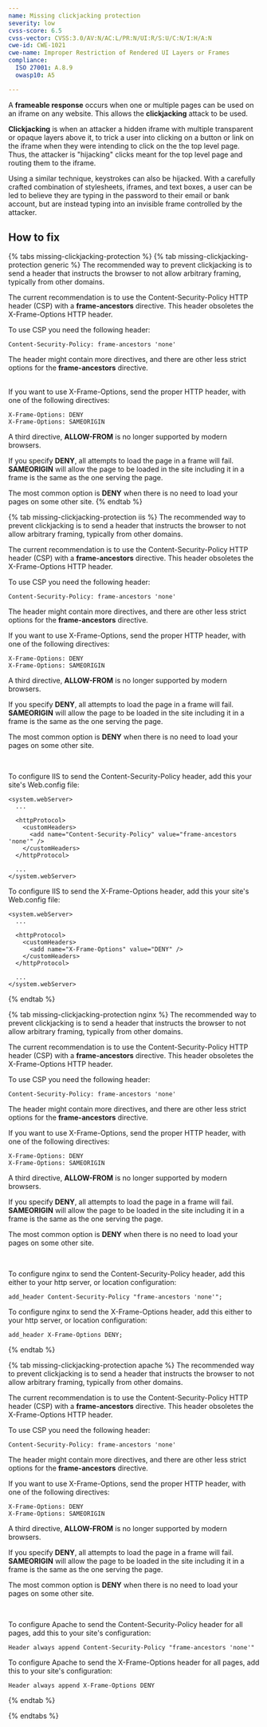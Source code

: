 ```yaml
---
name: Missing clickjacking protection
severity: low
cvss-score: 6.5
cvss-vector: CVSS:3.0/AV:N/AC:L/PR:N/UI:R/S:U/C:N/I:H/A:N
cwe-id: CWE-1021
cwe-name: Improper Restriction of Rendered UI Layers or Frames
compliance:
  ISO 27001: A.8.9
  owasp10: A5

---            
```


A **frameable response** occurs when one or multiple pages can be used on an iframe on any website. This allows the **clickjacking** attack to be used. 

**Clickjacking** is when an attacker a hidden iframe with multiple transparent or opaque layers above it, to trick a user into clicking on a button or link on the iframe when they were intending to click on the the top level page. Thus, the attacker is "hijacking" clicks meant for the top level page and routing them to the iframe.

Using a similar technique, keystrokes can also be hijacked. With a carefully crafted combination of stylesheets, iframes, and text boxes, a user can be led to believe they are typing in the password to their email or bank account, but are instead typing into an invisible frame controlled by the attacker.

## How to fix

{% tabs missing-clickjacking-protection %}
{% tab missing-clickjacking-protection generic %}
The recommended way to prevent clickjacking is to send a header that instructs the browser to not allow arbitrary framing, typically from other domains.

The current recommendation is to use the Content-Security-Policy HTTP header (CSP) with a **frame-ancestors** directive. This header obsoletes the X-Frame-Options HTTP header.

To use CSP you need the following header:

	Content-Security-Policy: frame-ancestors 'none'

The header might contain more directives, and there are other less strict options for the **frame-ancestors** directive.

<br>
If you want to use X-Frame-Options, send the proper HTTP header, with one of the following directives:

	X-Frame-Options: DENY  
	X-Frame-Options: SAMEORIGIN

A third directive, **ALLOW-FROM** is no longer supported by modern browsers. 

If you specify **DENY**, all attempts to load the page in a frame will fail. **SAMEORIGIN** will allow the page to be loaded in the site including it in a frame is the same as the one serving the page. 

The most common option is **DENY** when there is no need to load your pages on some other site.
{% endtab %}

{% tab missing-clickjacking-protection iis %}
The recommended way to prevent clickjacking is to send a header that instructs the browser to not allow arbitrary framing, typically from other domains.

The current recommendation is to use the Content-Security-Policy HTTP header (CSP) with a **frame-ancestors** directive. This header obsoletes the X-Frame-Options HTTP header.

To use CSP you need the following header:

	Content-Security-Policy: frame-ancestors 'none'

The header might contain more directives, and there are other less strict options for the **frame-ancestors** directive.


If you want to use X-Frame-Options, send the proper HTTP header, with one of the following directives:

	X-Frame-Options: DENY  
	X-Frame-Options: SAMEORIGIN

A third directive, **ALLOW-FROM** is no longer supported by modern browsers. 

If you specify **DENY**, all attempts to load the page in a frame will fail. **SAMEORIGIN** will allow the page to be loaded in the site including it in a frame is the same as the one serving the page. 

The most common option is **DENY** when there is no need to load your pages on some other site.

<br>

To configure IIS to send the Content-Security-Policy header, add this your site's Web.config file:

	<system.webServer>
	  ...
	
	  <httpProtocol>
	    <customHeaders>
	      <add name="Content-Security-Policy" value="frame-ancestors 'none'" />
	    </customHeaders>
	  </httpProtocol>
	
	  ...
	</system.webServer>


To configure IIS to send the X-Frame-Options header, add this your site's Web.config file:

	<system.webServer>
	  ...
	
	  <httpProtocol>
	    <customHeaders>
	      <add name="X-Frame-Options" value="DENY" />
	    </customHeaders>
	  </httpProtocol>
	
	  ...
	</system.webServer>
{% endtab %}

{% tab missing-clickjacking-protection nginx %}
The recommended way to prevent clickjacking is to send a header that instructs the browser to not allow arbitrary framing, typically from other domains.

The current recommendation is to use the Content-Security-Policy HTTP header (CSP) with a **frame-ancestors** directive. This header obsoletes the X-Frame-Options HTTP header.

To use CSP you need the following header:

	Content-Security-Policy: frame-ancestors 'none'

The header might contain more directives, and there are other less strict options for the **frame-ancestors** directive.


If you want to use X-Frame-Options, send the proper HTTP header, with one of the following directives:

	X-Frame-Options: DENY  
	X-Frame-Options: SAMEORIGIN

A third directive, **ALLOW-FROM** is no longer supported by modern browsers. 

If you specify **DENY**, all attempts to load the page in a frame will fail. **SAMEORIGIN** will allow the page to be loaded in the site including it in a frame is the same as the one serving the page. 

The most common option is **DENY** when there is no need to load your pages on some other site.


<br>

To configure nginx to send the Content-Security-Policy header, add this either to your http server, or location configuration:

	add_header Content-Security-Policy "frame-ancestors 'none'";

To configure nginx to send the X-Frame-Options header, add this either to your http server, or location configuration:

	add_header X-Frame-Options DENY;
{% endtab %}

{% tab missing-clickjacking-protection apache %}
The recommended way to prevent clickjacking is to send a header that instructs the browser to not allow arbitrary framing, typically from other domains.

The current recommendation is to use the Content-Security-Policy HTTP header (CSP) with a **frame-ancestors** directive. This header obsoletes the X-Frame-Options HTTP header.

To use CSP you need the following header:

	Content-Security-Policy: frame-ancestors 'none'

The header might contain more directives, and there are other less strict options for the **frame-ancestors** directive.


If you want to use X-Frame-Options, send the proper HTTP header, with one of the following directives:

	X-Frame-Options: DENY  
	X-Frame-Options: SAMEORIGIN

A third directive, **ALLOW-FROM** is no longer supported by modern browsers. 

If you specify **DENY**, all attempts to load the page in a frame will fail. **SAMEORIGIN** will allow the page to be loaded in the site including it in a frame is the same as the one serving the page. 

The most common option is **DENY** when there is no need to load your pages on some other site.

<br>

To configure Apache to send the Content-Security-Policy header for all pages, add this to your site's configuration:

	Header always append Content-Security-Policy "frame-ancestors 'none'"

To configure Apache to send the X-Frame-Options header for all pages, add this to your site's configuration:

	Header always append X-Frame-Options DENY
{% endtab %}

{% endtabs %}
